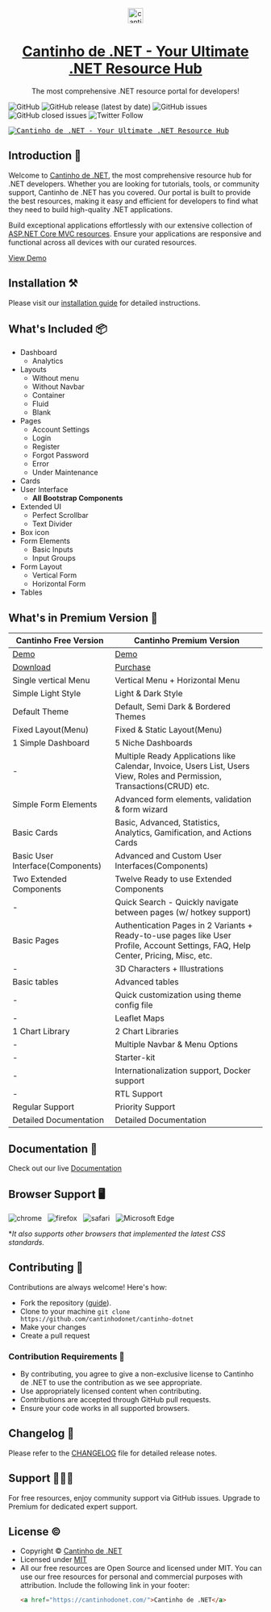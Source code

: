 <p align="center">
   <a href="https://cantinhodonet.com" target="_blank">
      <img src="https://user-images.githubusercontent.com/749684/150333149-805037bc-8874-4a1f-876a-61a9683f8ef5.png" alt="cantinho-logo" width="30px" height="auto">
   </a>
</p>

<h1 align="center">
   <a href="https://cantinhodonet.com" target="_blank" align="center">
      Cantinho de .NET - Your Ultimate .NET Resource Hub
   </a>
</h1>

<p align="center">The most comprehensive .NET resource portal for developers!</p>

![GitHub](https://img.shields.io/github/license/cantinhodonet/cantinho-dotnet) ![GitHub release (latest by date)](https://img.shields.io/github/v/release/cantinhodonet/cantinho-dotnet) ![GitHub issues](https://img.shields.io/github/issues/cantinhodonet/cantinho-dotnet) ![GitHub closed issues](https://img.shields.io/github/issues-closed/cantinhodonet/cantinho-dotnet) ![Twitter Follow](https://img.shields.io/twitter/follow/CantinhoDeDotNet?style=social)

<kbd>[![Cantinho de .NET - Your Ultimate .NET Resource Hub](https://cdn.jsdelivr.net/gh/cantinhodonet/assets/banner/banner.png)](https://cantinhodonet.com)</kbd>

## Introduction 🚀

Welcome to [Cantinho de .NET](https://cantinhodonet.com), the most comprehensive resource hub for .NET developers. Whether you are looking for tutorials, tools, or community support, Cantinho de .NET has you covered. Our portal is built to provide the best resources, making it easy and efficient for developers to find what they need to build high-quality .NET applications.

Build exceptional applications effortlessly with our extensive collection of [ASP.NET Core MVC resources](https://cantinhodonet.com/category/aspnet-core-mvc/). Ensure your applications are responsive and functional across all devices with our curated resources.

[View Demo](https://cantinhodonet.com/demo)

## Installation ⚒️

Please visit our [installation guide](https://cantinhodonet.com/docs/installation) for detailed instructions.

## What's Included 📦

- Dashboard
  - Analytics
- Layouts
  - Without menu
  - Without Navbar
  - Container
  - Fluid
  - Blank
- Pages
  - Account Settings
  - Login
  - Register
  - Forgot Password
  - Error
  - Under Maintenance
- Cards
- User Interface
  - **All Bootstrap Components**
- Extended UI
  - Perfect Scrollbar
  - Text Divider
- Box icon
- Form Elements
  - Basic Inputs
  - Input Groups
- Form Layout
  - Vertical Form
  - Horizontal Form
- Tables

## What's in Premium Version 💎

| Cantinho Free Version                                                                     | Cantinho Premium Version                                                                                                              |
| ---------------------------------------------------------------------------------------- | ---------------------------------------------------------------------------------------------------------------------------------- |
| [Demo](https://cantinhodonet.com/demo/free)                                              | [Demo](https://cantinhodonet.com/demo/premium)                                                                                     |
| [Download](https://cantinhodonet.com/download/free)                                      | [Purchase](https://cantinhodonet.com/purchase/premium)                                                                              |
| Single vertical Menu                                                                     | Vertical Menu + Horizontal Menu                                                                                                    |
| Simple Light Style                                                                       | Light & Dark Style                                                                                                                 |
| Default Theme                                                                            | Default, Semi Dark & Bordered Themes                                                                                               |
| Fixed Layout(Menu)                                                                       | Fixed & Static Layout(Menu)                                                                                                        |
| 1 Simple Dashboard                                                                       | 5 Niche Dashboards                                                                                                                 |
| -                                                                                        | Multiple Ready Applications like Calendar, Invoice, Users List, Users View, Roles and Permission, Transactions(CRUD) etc.           |
| Simple Form Elements                                                                     | Advanced form elements, validation & form wizard                                                                                    |
| Basic Cards                                                                              | Basic, Advanced, Statistics, Analytics, Gamification, and Actions Cards                                                              |
| Basic User Interface(Components)                                                         | Advanced and Custom User Interfaces(Components)                                                                                     |
| Two Extended Components                                                                  | Twelve Ready to use Extended Components                                                                                            |
| -                                                                                        | Quick Search - Quickly navigate between pages (w/ hotkey support)                                                                  |
| Basic Pages                                                                              | Authentication Pages in 2 Variants + Ready-to-use pages like User Profile, Account Settings, FAQ, Help Center, Pricing, Misc, etc. |
| -                                                                                        | 3D Characters + Illustrations                                                                                                      |
| Basic tables                                                                             | Advanced tables                                                                                                                    |
| -                                                                                        | Quick customization using theme config file                                                                                        |
| -                                                                                        | Leaflet Maps                                                                                                                       |
| 1 Chart Library                                                                          | 2 Chart Libraries                                                                                                                  |
| -                                                                                        | Multiple Navbar & Menu Options                                                                                                     |
| -                                                                                        | Starter-kit                                                                                                                        |
| -                                                                                        | Internationalization support, Docker support                                                                                                       |
| -                                                                                        | RTL Support                                                                                                                        |
| Regular Support                                                                          | Priority Support                                                                                                                   |
| Detailed Documentation                                                                   | Detailed Documentation                                                                                                             |

## Documentation 📜

Check out our live [Documentation](https://cantinhodonet.com/docs)

## Browser Support 🖥️

![chrome](https://cantinhodonet.com/assets/chrome.png)
&nbsp;&nbsp;![firefox](https://cantinhodonet.com/assets/firefox.png)
&nbsp;&nbsp;![safari](https://cantinhodonet.com/assets/safari.png)
&nbsp;&nbsp;![Microsoft Edge](https://cantinhodonet.com/assets/edge.png)

\*_It also supports other browsers that implemented the latest CSS standards._

## Contributing 🦸

Contributions are always welcome! Here's how:

- Fork the repository ([guide](https://docs.github.com/en/get-started/quickstart/fork-a-repo)).
- Clone to your machine `git clone https://github.com/cantinhodonet/cantinho-dotnet`
- Make your changes
- Create a pull request

### Contribution Requirements 🧰

- By contributing, you agree to give a non-exclusive license to Cantinho de .NET to use the contribution as we see appropriate.
- Use appropriately licensed content when contributing.
- Contributions are accepted through GitHub pull requests.
- Ensure your code works in all supported browsers.

## Changelog 📆

Please refer to the [CHANGELOG](CHANGELOG.md) file for detailed release notes.

## Support 🧑🏻‍💻

For free resources, enjoy community support via GitHub issues. Upgrade to Premium for dedicated expert support.

## License &copy;

- Copyright © [Cantinho de .NET](https://cantinhodonet.com/)
- Licensed under [MIT](LICENSE)
- All our free resources are Open Source and licensed under MIT. You can use our free resources for personal and commercial purposes with attribution. Include the following link in your footer:
  ```html
  <a href="https://cantinhodonet.com/">Cantinho de .NET</a>
